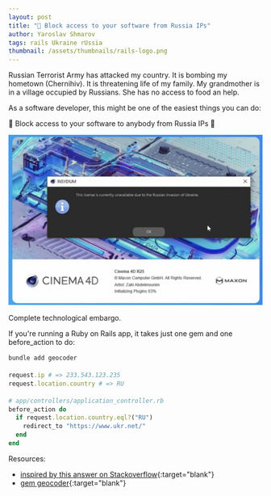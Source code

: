 ```yaml
---
layout: post
title: "🛑 Block access to your software from Russia IPs"
author: Yaroslav Shmarov
tags: rails Ukraine rUssia
thumbnail: /assets/thumbnails/rails-logo.png
---
```


Russian Terrorist Army has attacked my country. It is bombing my hometown (Chernihiv). It is threatening life of my family. My grandmother is in a village occupied by Russians. She has no access to food an help.

As a software developer, this might be one of the easiest things you can do:

🛑 Block access to your software to anybody from Russia IPs 🛑

![block software from russia](assets/images/block-software.png)

Complete technological embargo.

If you're running a Ruby on Rails app, it takes just one gem and one before_action to do:

```ruby
bundle add geocoder

request.ip # => 233.543.123.235
request.location.country # => RU

# app/controllers/application_controller.rb
before_action do
  if request.location.country.eql?("RU")
    redirect_to "https://www.ukr.net/"
  end
end
```

Resources:
* [inspired by this answer on Stackoverflow](https://stackoverflow.com/a/13478695){:target="blank"}
* [gem geocoder](https://github.com/alexreisner/geocoder){:target="blank"}
